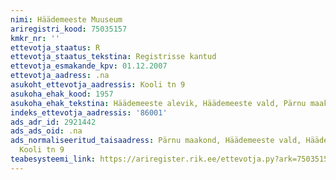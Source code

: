 ```yaml
---
nimi: Häädemeeste Muuseum
ariregistri_kood: 75035157
kmkr_nr: ''
ettevotja_staatus: R
ettevotja_staatus_tekstina: Registrisse kantud
ettevotja_esmakande_kpv: 01.12.2007
ettevotja_aadress: .na
asukoht_ettevotja_aadressis: Kooli tn 9
asukoha_ehak_kood: 1957
asukoha_ehak_tekstina: Häädemeeste alevik, Häädemeeste vald, Pärnu maakond
indeks_ettevotja_aadressis: '86001'
ads_adr_id: 2921442
ads_ads_oid: .na
ads_normaliseeritud_taisaadress: Pärnu maakond, Häädemeeste vald, Häädemeeste alevik,
  Kooli tn 9
teabesysteemi_link: https://ariregister.rik.ee/ettevotja.py?ark=75035157&ref=rekvisiidid
---
```

